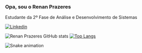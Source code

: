 ### Opa, sou o Renan Prazeres

Estudante da 2º Fase de Análise e Desenvolvimento de Sistemas

[![Linkedin](https://img.shields.io/badge/LinkedIn-0077B5?style=for-the-badge&logo=linkedin&logoColor=white)](https://www.linkedin.com/in/renan-prazeres-474b81207/)

![Renan Prazeres GitHub stats](https://github-readme-stats.vercel.app/api?username=RenanPrazeresJunkes&show_icons=true&theme=radical)
[![Top Langs](https://github-readme-stats.vercel.app/api/top-langs/?username=RenanPrazeresJunkes&layout=compact&theme=radical)]()

![Snake animation](https://github.com/RenanPrazeresJunkes/RenanPrazeresJunkes/)
